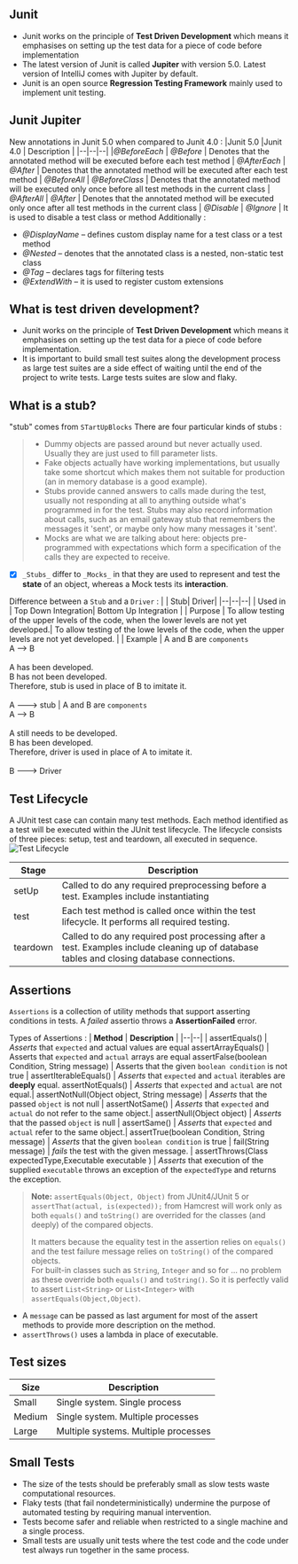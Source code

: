

## Junit
- Junit works on the principle of **Test Driven Development** which means it emphasises on setting up the test data for a piece of code before implementation
- The latest version of Junit is called 	**Jupiter** with version 5.0. Latest version of IntelliJ comes with Jupiter by default.
- Junit is an open source **Regression Testing Framework** mainly used to implement unit testing.

## Junit Jupiter
New annotations in Junit 5.0 when compared to Junit 4.0 :
|Junit 5.0  |Junit 4.0  | Description |
|--|--|--|
|_@BeforeEach_  | _@Before_  | Denotes that the annotated method will be executed before each test method |
_@AfterEach_ | _@After_ | Denotes that the annotated method will be executed after each test method |
_@BeforeAll_ | _@BeforeClass_ | Denotes that the annotated method will be executed only once before all test methods in the current class |
_@AfterAll_ | _@After_ | Denotes that the annotated method will be executed only once after all test methods in the current class |
_@Disable_ | _@Ignore_ | It is used to disable a test class or method
Additionally :
-   _@DisplayName_ – defines custom display name for a test class or a test method
-   _@Nested_ – denotes that the annotated class is a nested, non-static test class
-   _@Tag_ – declares tags for filtering tests
-   _@ExtendWith_  – it is used to register custom extensions

## What is test driven development?
-  Junit works on the principle of **Test Driven Development** which means it emphasises on setting up the test data for a piece of code before implementation.
- It is important to build small test suites along the development process as large test suites are a side effect of waiting until the end of the project to write tests. Large tests suites are slow and flaky.

## What is a stub?
"stub" comes from `STartUpBlocks` 
There are four particular kinds of stubs :
> -   Dummy objects are passed around but never actually used. Usually they are just used to fill parameter lists.
>-   Fake objects actually have working implementations, but usually take some shortcut which makes them not suitable for production (an in memory database is a good example).
>-   Stubs provide canned answers to calls made during the test, usually not responding at all to anything outside what's programmed in for the test. Stubs may also record information about calls, such as an email gateway stub that remembers the messages it 'sent', or maybe only how many messages it 'sent'.
>-   Mocks are what we are talking about here: objects pre-programmed with expectations which form a specification of the calls they are expected to receive.

- [x] `_Stubs_` differ to `_Mocks_` in that they are used to represent and test the **state** of an object, whereas a Mock tests its **interaction**.

Difference between a `Stub` and a `Driver` :
|  | Stub| Driver|
|--|--|--|
|   Used in | Top Down Integration| Bottom Up Integration |
| Purpose | To allow testing of the upper levels of the code, when the lower levels are not yet developed.|  To allow testing of the lowe levels of the code, when the upper levels are not yet developed. |
| Example | A and B are `components` <br/>A --> B <br/><br/> A has been developed.<br/>B has not been developed.<br/>Therefore, stub is used in place of B to imitate it.<br/><br/> A ---> stub | A and B are `components` <br/>A --> B <br/><br/> A still needs to be developed.<br/>B has been developed.<br/>Therefore, driver is used in place of A to imitate it.<br/><br/> B ---> Driver

## Test Lifecycle
A JUnit test case can contain many test methods. Each method identified as a test will be executed within the JUnit test lifecycle. The lifecycle consists of three pieces: setup, test and teardown, all executed in sequence.
![Test Lifecycle](https://dzone.com/storage/rc-covers/14456-thumb.png)

|Stage | Description  |
|--|--|
| setUp | Called to do any required preprocessing before a test. Examples include instantiating  |
test | Each test method is called once within the test lifecycle. It performs all required testing.|
teardown | Called to do any required post processing after a test. Examples include cleaning up of database tables and closing database connections.

## Assertions

`Assertions` is a collection of utility methods that support asserting conditions in tests.
A *failed* assertio throws a **AssertionFailed** error.

Types of Assertions :
| **Method** | **Description** |
|--|--|
| assertEquals() | _Asserts_ that `expected` and actual values are equal
assertArrayEquals()  | Asserts that `expected` and `actual` arrays are equal
assertFalse(boolean Condition, String message) | Asserts that the given `boolean condition` is not true |
assertIterableEquals() | _Asserts_ that `expected` and `actual` iterables are **deeply** equal.
assertNotEquals() | _Asserts_ that `expected` and `actual` are not equal.|
assertNotNull(Object object, String message) | _Asserts_ that the passed `object` is not null |
assertNotSame() | _Asserts_ that `expected` and `actual` do not refer to the same object.|
assertNull(Object object) | _Asserts_ that the passed `object` is null |
assertSame() |  _Asserts_ that `expected` and `actual` refer to the same object.|
assertTrue(boolean Condition, String message) | _Asserts_ that the given `boolean condition` is true |
fail(String message) | _fails_ the test with the given message. |
assertThrows(Class expectedType,Executable executable ) | _Asserts_ that execution of the supplied `executable` throws an exception of the `expectedType` and returns the exception.
> **Note:** `assertEquals(Object, Object)`  from JUnit4/JUnit 5 or  `assertThat(actual, is(expected));`  from Hamcrest will work only as both  `equals()`  and  `toString()`  are overrided for the classes (and deeply) of the compared objects.
> 
> It matters because the equality test in the assertion relies on  `equals()`  and the test failure message relies on  `toString()`  of the compared objects.  
For built-in classes such as  `String`,  `Integer`  and so for ... no problem as these override both  `equals()`  and  `toString()`. So it is perfectly valid to assert  `List<String>`  or  `List<Integer>`  with  `assertEquals(Object,Object)`.
- A `message` can be passed as last argument for most of the assert methods to provide more description on the method.
- `assertThrows()` uses a lambda in place of executable.

## Test sizes

|Size| Description |
|--|--|
|Small  | Single system. Single process |
|Medium | Single system. Multiple processes|
|Large | Multiple systems. Multiple processes|


## Small Tests
- The size of the tests should be preferably small as slow tests waste computational resources.
- Flaky tests (that fail nondeterministically) undermine the purpose of automated testing by requiring manual intervention.
- Tests become safer and reliable when restricted to a single machine and a single process.
- Small tests are usually unit tests where the test code and the code under test always run together in the same process.
